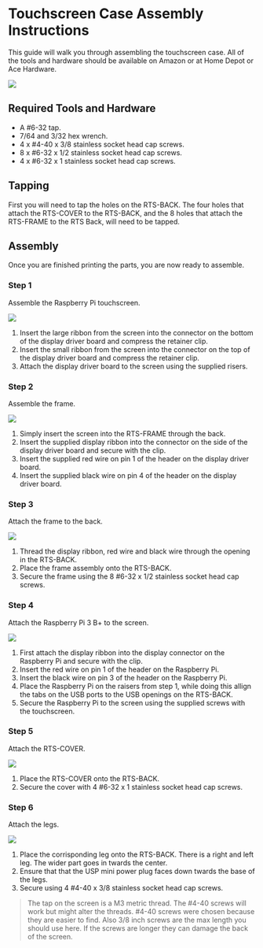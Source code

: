 # Touchscreen Case Assembly Instructions
This guide will walk you through assembling the touchscreen case. All of the tools and hardware should be available on Amazon or at Home Depot or Ace Hardware.

![](https://github.com/mkellsy/rpi-case-model/raw/master/DIAGRAMS/RTS-ASSEMBLY.PNG)

## Required Tools and Hardware
- A #6-32 tap.
- 7/64 and 3/32 hex wrench.
- 4 x #4-40 x 3/8 stainless socket head cap screws.
- 8 x #6-32 x 1/2 stainless socket head cap screws.
- 4 x #6-32 x 1 stainless socket head cap screws.

## Tapping
First you will need to tap the holes on the RTS-BACK. The four holes that attach the RTS-COVER to the RTS-BACK, and the 8 holes that attach the RTS-FRAME to the RTS Back, will need to be tapped.

## Assembly
Once you are finished printing the parts, you are now ready to assemble.

### Step 1
Assemble the Raspberry Pi touchscreen.

![](https://github.com/mkellsy/rpi-case-model/raw/master/DIAGRAMS/RTS-STEP-1.PNG)

1. Insert the large ribbon from the screen into the connector on the bottom of the display driver board and compress the retainer clip.
2. Insert the small ribbon from the screen into the connector on the top of the display driver board and compress the retainer clip.
3. Attach the display driver board to the screen using the supplied risers.

### Step 2
Assemble the frame.

![](https://github.com/mkellsy/rpi-case-model/raw/master/DIAGRAMS/RTS-STEP-2.PNG)

1. Simply insert the screen into the RTS-FRAME through the back.
2. Insert the supplied display ribbon into the connector on the side of the display driver board and secure with the clip.
3. Insert the supplied red wire on pin 1 of the header on the display driver board.
4. Insert the supplied black wire on pin 4 of the header on the display driver board.

### Step 3
Attach the frame to the back.

![](https://github.com/mkellsy/rpi-case-model/raw/master/DIAGRAMS/RTS-STEP-3.PNG)

1. Thread the display ribbon, red wire and black wire through the opening in the RTS-BACK.
2. Place the frame assembly onto the RTS-BACK.
3. Secure the frame using the 8 #6-32 x 1/2 stainless socket head cap screws.

### Step 4
Attach the Raspberry Pi 3 B+ to the screen.

![](https://github.com/mkellsy/rpi-case-model/raw/master/DIAGRAMS/RTS-STEP-4.PNG)

1. First attach the display ribbon into the display connector on the Raspberry Pi and secure with the clip.
2. Insert the red wire on pin 1 of the header on the Raspberry Pi.
3. Insert the black wire on pin 3 of the header on the Raspberry Pi.
4. Place the Raspberry Pi on the raisers from step 1, while doing this allign the tabs on the USB ports to the USB openings on the RTS-BACK.
5. Secure the Raspberry Pi to the screen using the supplied screws with the touchscreen.

### Step 5
Attach the RTS-COVER.

![](https://github.com/mkellsy/rpi-case-model/raw/master/DIAGRAMS/RTS-STEP-5.PNG)

1. Place the RTS-COVER onto the RTS-BACK.
2. Secure the cover with 4 #6-32 x 1 stainless socket head cap screws.

### Step 6
Attach the legs.

![](https://github.com/mkellsy/rpi-case-model/raw/master/DIAGRAMS/RTS-STEP-6.PNG)

1. Place the corrisponding leg onto the RTS-BACK. There is a right and left leg. The wider part goes in twards the center.
2. Ensure that that the USP mini power plug faces down twards the base of the legs.
3. Secure using 4 #4-40 x 3/8 stainless socket head cap screws.

  > The tap on the screen is a M3 metric thread. The #4-40 screws will work but might alter the threads. #4-40 screws were chosen because they are easier to find. Also 3/8 inch screws are the max length you should use here. If the screws are longer they can damage the back of the screen.
